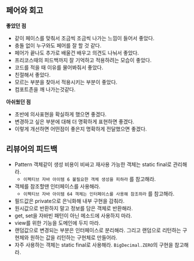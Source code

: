 ## 페어와 회고

**좋았던 점**

- 같이 페이스를 맞춰서 조금씩 조금씩 나가는 느낌이 들어서 좋았다.
- 충돌 없이 누구와도 페어를 잘 할 것 같다.
- 페어가 끝나도 추가로 배울건 배우고 의견도 나눠서 좋았다.
- 프리코스때의 피드백까지 잘 기억하고 적용하려는 모습이 좋았다.
- 코드를 적을 때 이유를 물어봐줘서 좋았다.
- 친절해서 좋았다.
- 모르는 부분을 찾아서 적용시키는 부분이 좋았다.
- 컴포트존을 깨 나가는것같다.

**아쉬웠던 점**

- 초반에 의사표현을 확실하게 했으면 좋겠다.
- 변경하고 싶은 부분에 대해 더 명확하게 표현하면 좋겠다.
- 이렇게 개선하면 어떤점이 좋은지 명확하게 전달했으면 좋겠다.

## 리뷰어의 피드백

- Pattern 객체같이 생성 비용이 비싸고 재사용 가능한 객체는 static final로 관리해라.
    - `이펙티브 자바 아이템 6 불필요한 객체 생성을 피하라` 를 참고해라.
- 객체를 참조할땐 인터페이스를 사용해라.
    - `이펙티브 자바 아이템 64 객체는 인터페이스를 사용해 참조하라` 를 참고해라.
- 필드값은 private으로 은닉화해 내부 구현을 감춰라.
- 원시값으로 반환하지 말고 정보를 담은 객체로 반환해라.
- get, set을 자바빈 패턴이 아닌 메소드에 사용하지 마라.
- view를 위한 기능을 도메인에 두지 마라.
- 랜덤값으로 변경되는 부분은 인터페이스로 분리해라. 그리고 랜덤으로 리턴하는 구현체와 원하는 값을 리턴하는 구현체로 만들어라.
- 자주 사용하는 객체는 static final로 사용해라.
    `BigDecimal.ZERO`의 구현을 참고해라.